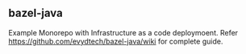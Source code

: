 ## bazel-java

Example Monorepo with Infrastructure as a code deploymoent.
Refer https://github.com/evydtech/bazel-java/wiki for complete guide.
